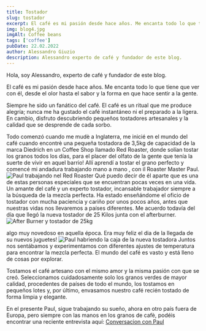 ```yaml
---
title: Tostador
slug: tostador
excerpt: El café es mi pasión desde hace años. Me encanta todo lo que tiene que ver con él, desde el olor hasta el sabor y la forma en que hace sentir a la gente.
img: blog4.jpg
imgAlt: Coffee beans
tags: ['coffee']
pubDate: 22.02.2022
author: Alessandro Giuzio
description: Alessandro experto de café y fundador de este blog.
---
```


Hola, soy Alessandro, experto de café y fundador de este blog.

El café es mi pasión desde hace años. Me encanta todo lo que tiene que ver con él, desde el olor hasta el sabor y la forma en que hace sentir a la gente.

Siempre he sido un fanático del café. El café es un ritual que me produce alegría; nunca me ha gustado el café instantáneo ni el preparado a la ligera. En cambio, disfruto descubriendo pequeños tostadores artesanales y la calidad que se desprende de cada sorbo.

Todo comenzó cuando me mudè a Inglaterra, me inicié en el mundo del café cuando encontrè una pequeña tostadora de 3,5kg de capacidad de la marca Diedrich en un Coffee Shop llamado Red Roaster, donde solían tostar los granos todos los días, para el placer del olfato de la gente que tenía la suerte de vivir en aquel barrio!
Allí aprendí a tostar el grano perfecto y comencé mi andadura trabajando mano a mano , con il Roaster Master Paul.
![Paul trabajando nel Red Roaster](/paul.jpeg)
Qué puedo decir de él aparte que es una de estas personas especiales que se encuentran pocas veces en una vida. Un amante del café y un experto tostador, incansable trabajador siempre a la búsqueda de la mezcla perfecta. Ha estado enseñándome el oficio de tostador con mucha paciencia y cariño por unos pocos años, antes que nuestras vidas nos llevaremos a países diferentes. Me acuerdo todavía del día que llegó la nueva tostador de 25 Kilos junta con el afterburner.
![After Burner y tostador de 25kg](/afterBurner.jpeg)

algo muy novedoso en aquella época. Era muy feliz el dia de la llegada de su nuevos juguetes!
![Paul habriendo la caja de la nueva tostadora](/paulBox.jpeg)
Juntos nos sentábamos y experimentamos con diferentes ajustes de temperatura para encontrar la mezcla perfecta. El mundo del café es vasto y está lleno de cosas por explorar.

Tostamos el café artesano con el mismo amor y la misma pasión con que se creó. Seleccionamos cuidadosamente solo los granos verdes de mayor calidad, procedentes de países de todo el mundo, los tostamos en pequeños lotes y, por último, envasamos nuestro café recién tostado de forma limpia y elegante.

En el presente Paul, sigue trabajando su sueño, ahora en otro país fuera de Europa, pero siempre con las manos en los granos de cafè, podéis encontrar una reciente entrevista aquí: [Conversacion con Paul](https://www.rossocoffeeroasters.com/blogs/rosso-journal/in-conversation-with-paul-stephens)
